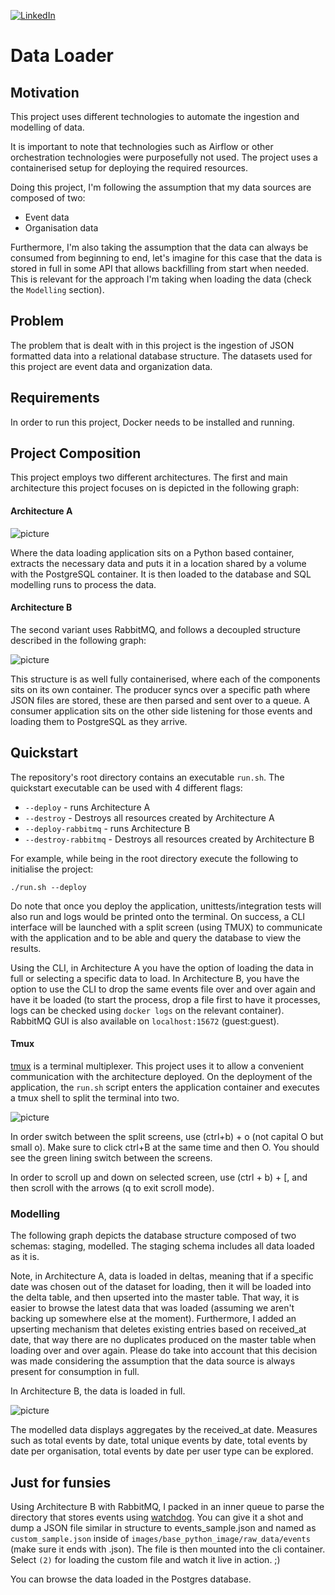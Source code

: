 [![LinkedIn](https://img.shields.io/badge/LinkedIn-0077B5?style=for-the-badge&logo=linkedin&logoColor=white)](https://www.linkedin.com/in/david-ohayon-907b85138/)
# Data Loader 
## Motivation
This project uses different technologies to automate the ingestion and modelling of data. 

It is important to note that technologies such as Airflow or other orchestration technologies were purposefully not
used. The project uses a containerised setup for deploying the required resources.

Doing this project, I'm following the assumption that my data sources are composed of two:
* Event data
* Organisation data

Furthermore, I'm also taking the assumption that the data can always be consumed from beginning to end, let's imagine 
for this case that the data is stored in full in some API that allows backfilling from start when needed. This is relevant
for the approach I'm taking when loading the data (check the `Modelling` section).


## Problem
The problem that is dealt with in this project is the ingestion of JSON formatted data into a relational database 
structure. The datasets used for this project are event data and organization data.
 
## Requirements
In order to run this project, Docker needs to be installed and running.


## Project Composition
This project employs two different architectures. The first and main architecture this project focuses on is depicted in
the following graph:

#### Architecture A
![picture](https://app.lucidchart.com/publicSegments/view/39772281-05d2-47c9-9119-25d53f06cf93/image.png)

Where the data loading application sits on a Python based container, extracts the necessary data and puts it in a location
shared by a volume with the PostgreSQL container. It is then loaded to the database and SQL modelling runs to process the data.


#### Architecture B
The second variant uses RabbitMQ, and follows a decoupled structure described in the following graph:

![picture](https://app.lucidchart.com/publicSegments/view/48486cd7-3ab3-499a-b93a-231cdfbfa4ba/image.png)

This structure is as well fully containerised, where each of the components sits on its own container. The producer
syncs over a specific path where JSON files are stored, these are then parsed and sent over to a queue. A consumer application
sits on the other side listening for those events and loading them to PostgreSQL as they arrive.



## Quickstart 
The repository's root directory contains an executable `run.sh`.
The quickstart executable can be used with 4 different flags:
* `--deploy` - runs Architecture A
* `--destroy` - Destroys all resources created by Architecture A
* `--deploy-rabbitmq` - runs Architecture B
* `--destroy-rabbitmq` - Destroys all resources created by Architecture B

For example, while being in the root directory execute the following to initialise the project:
```
./run.sh --deploy
```

Do note that once you deploy the application, unittests/integration tests will also run and logs would be 
printed onto the terminal. On success, a CLI interface will be launched with a split screen (using TMUX) to communicate with the application
and to be able and query the database to view the results.

Using the CLI, in Architecture A you have the option of loading the data in full or selecting a specific data to load. 
In Architecture B, you have the option to use the CLI to drop the same events file over and over again and have it 
be loaded (to start the process, drop a file first to have it processes, logs can be checked using `docker logs` on the relevant container). RabbitMQ GUI
is also available on `localhost:15672` (guest:guest).  


#### Tmux
[tmux](https://github.com/tmux/tmux/wiki) is a terminal multiplexer. This project uses it to allow a convenient communication
with the architecture deployed. On the deployment of the application, the `run.sh` script enters the application container
and executes a tmux shell to split the terminal into two.

![picture](https://app.lucidchart.com/publicSegments/view/892d9b2a-68ec-4724-9464-ce4c7f1a3b8a/image.png)

In order switch between the split screens, use (ctrl+b) + o (not capital O but small o). Make sure to click ctrl+B at the same time and then O. You
should see the green lining switch between the screens. 

In order to scroll up and down on selected screen, use (ctrl + b) + [, and then scroll with the arrows (q to exit scroll mode). 
 
### Modelling
The following graph depicts the database structure composed of two schemas: staging, modelled.
The staging schema includes all data loaded as it is. 

Note, in Architecture A, data is loaded in deltas, meaning that if a specific date was chosen out of the dataset
for loading, then it will be loaded into the delta table, and then upserted into the master table. That way, it is easier
to browse the latest data that was loaded (assuming we aren't backing up somewhere else at the moment). Furthermore, I added
an upserting mechanism that deletes existing entries based on received_at date, that way there are no duplicates produced
on the master table when loading over and over again. Please do take into account that this decision was made considering
the assumption that the data source is always present for consumption in full.

In Architecture B, the data is loaded in full. 

![picture](https://app.lucidchart.com/publicSegments/view/66553e5e-2318-41d8-8ec6-c5200a374944/image.png)

The modelled data displays aggregates by the received_at date. Measures such as total events by date, total unique events by date,
total events by date per organisation, total events by date per user type can be explored.  


## Just for funsies
Using Architecture B with RabbitMQ, I packed in an inner queue to parse the directory 
that stores events using [watchdog](https://pypi.org/project/watchdog/). You can give it a shot and dump a JSON
file similar in structure to events_sample.json and named as `custom_sample.json`  inside of `images/base_python_image/raw_data/events` (make sure it ends with .json).
The file is then mounted into the cli container. Select `(2)` for loading the custom file and watch it live in action. ;)

You can browse the data loaded in the Postgres database.
